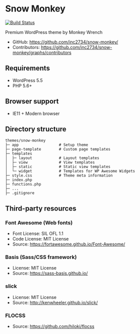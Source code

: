 # Snow Monkey

[![Build Status](https://travis-ci.org/inc2734/snow-monkey.svg?branch=master)](https://travis-ci.org/inc2734/snow-monkey)

Premium WordPress theme by Monkey Wrench

* GitHub: https://github.com/inc2734/snow-monkey/
* Contributors: https://github.com/inc2734/snow-monkey/graphs/contributors

## Requirements
* WordPress 5.5
* PHP 5.6+

## Browser support
* IE11 + Modern browser

## Directory structure
```
themes/snow-monkey
├─ app                  # Setup theme
├─ page-template        # Custom page templates
├─ templates
│  ├─ layout            # Layout templates
│  ├─ view              # View templates
│  ├─ static            # Static view templates
│  └─ widget            # Templates for WP Awesome Widgets
├─ style.css            # Theme meta information
├─ index.php
├─ functions.php
├─ ...
├─ .gitignore
```

## Third-party resources

### Font Awesome (Web fonts)
* Font License: SIL OFL 1.1
* Code License: MIT License
* Source: https://fortawesome.github.io/Font-Awesome/

### Basis (Sass/CSS framework)
* License: MIT License
* Source: https://sass-basis.github.io/

### slick
* License: MIT License
* Source: http://kenwheeler.github.io/slick/

### FLOCSS
* Source: https://github.com/hiloki/flocss
